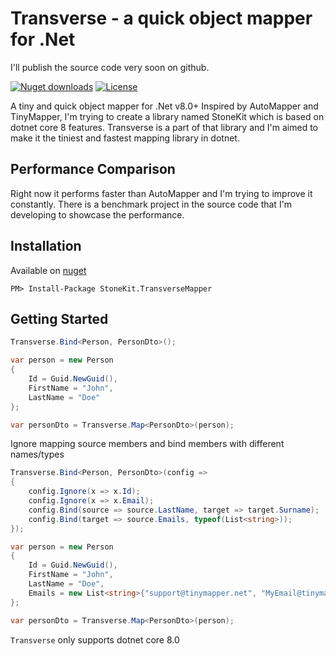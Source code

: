 Transverse - a quick object mapper for .Net
======================================================
I'll publish the source code very soon on github.

[![Nuget downloads](https://img.shields.io/nuget/v/tinymapper.svg)](https://www.nuget.org/packages/StoneKit.TransverseMapper/)
[![License](https://img.shields.io/badge/License-MIT-blue.svg)](LICENSE)

A tiny and quick object mapper for .Net v8.0+
Inspired by AutoMapper and TinyMapper, I'm trying to create a library named StoneKit which is based on dotnet core 8 features. Transverse is a part of that library and I'm aimed to make it the tiniest and fastest mapping library in dotnet.

## Performance Comparison

Right now it performs faster than AutoMapper and I'm trying to improve it constantly. There is a benchmark project in the source code that I'm developing to showcase the performance.

## Installation

Available on [nuget](https://www.nuget.org/packages/StoneKit.TransverseMapper/)

	PM> Install-Package StoneKit.TransverseMapper

## Getting Started

```csharp
Transverse.Bind<Person, PersonDto>();

var person = new Person
{
	Id = Guid.NewGuid(),
	FirstName = "John",
	LastName = "Doe"
};

var personDto = Transverse.Map<PersonDto>(person);
```

Ignore mapping source members and bind members with different names/types

```csharp
Transverse.Bind<Person, PersonDto>(config =>
{
	config.Ignore(x => x.Id);
	config.Ignore(x => x.Email);
	config.Bind(source => source.LastName, target => target.Surname);
	config.Bind(target => source.Emails, typeof(List<string>));
});

var person = new Person
{
	Id = Guid.NewGuid(),
	FirstName = "John",
	LastName = "Doe",
	Emails = new List<string>{"support@tinymapper.net", "MyEmail@tinymapper.net"}
};

var personDto = Transverse.Map<PersonDto>(person);
```

`Transverse` only supports dotnet core 8.0
